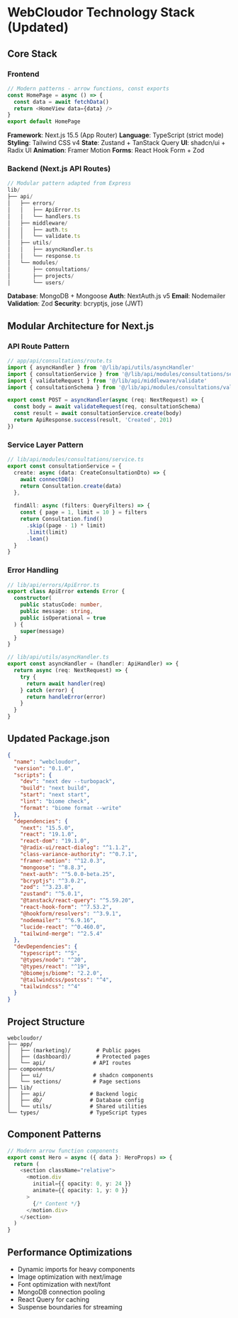 # WebCloudor Technology Stack (Updated)

## Core Stack

### Frontend
```typescript
// Modern patterns - arrow functions, const exports
const HomePage = async () => {
  const data = await fetchData()
  return <HomeView data={data} />
}
export default HomePage
```

**Framework**: Next.js 15.5 (App Router)
**Language**: TypeScript (strict mode)
**Styling**: Tailwind CSS v4
**State**: Zustand + TanStack Query
**UI**: shadcn/ui + Radix UI
**Animation**: Framer Motion
**Forms**: React Hook Form + Zod

### Backend (Next.js API Routes)
```typescript
// Modular pattern adapted from Express
lib/
├── api/
│   ├── errors/
│   │   ├── ApiError.ts
│   │   └── handlers.ts
│   ├── middleware/
│   │   ├── auth.ts
│   │   └── validate.ts
│   ├── utils/
│   │   ├── asyncHandler.ts
│   │   └── response.ts
│   └── modules/
│       ├── consultations/
│       ├── projects/
│       └── users/
```

**Database**: MongoDB + Mongoose
**Auth**: NextAuth.js v5
**Email**: Nodemailer
**Validation**: Zod
**Security**: bcryptjs, jose (JWT)

## Modular Architecture for Next.js

### API Route Pattern
```typescript
// app/api/consultations/route.ts
import { asyncHandler } from '@/lib/api/utils/asyncHandler'
import { consultationService } from '@/lib/api/modules/consultations/service'
import { validateRequest } from '@/lib/api/middleware/validate'
import { consultationSchema } from '@/lib/api/modules/consultations/validation'

export const POST = asyncHandler(async (req: NextRequest) => {
  const body = await validateRequest(req, consultationSchema)
  const result = await consultationService.create(body)
  return ApiResponse.success(result, 'Created', 201)
})
```

### Service Layer Pattern
```typescript
// lib/api/modules/consultations/service.ts
export const consultationService = {
  create: async (data: CreateConsultationDto) => {
    await connectDB()
    return Consultation.create(data)
  },
  
  findAll: async (filters: QueryFilters) => {
    const { page = 1, limit = 10 } = filters
    return Consultation.find()
      .skip((page - 1) * limit)
      .limit(limit)
      .lean()
  }
}
```

### Error Handling
```typescript
// lib/api/errors/ApiError.ts
export class ApiError extends Error {
  constructor(
    public statusCode: number,
    public message: string,
    public isOperational = true
  ) {
    super(message)
  }
}

// lib/api/utils/asyncHandler.ts
export const asyncHandler = (handler: ApiHandler) => {
  return async (req: NextRequest) => {
    try {
      return await handler(req)
    } catch (error) {
      return handleError(error)
    }
  }
}
```

## Updated Package.json
```json
{
  "name": "webcloudor",
  "version": "0.1.0",
  "scripts": {
    "dev": "next dev --turbopack",
    "build": "next build",
    "start": "next start",
    "lint": "biome check",
    "format": "biome format --write"
  },
  "dependencies": {
    "next": "15.5.0",
    "react": "19.1.0",
    "react-dom": "19.1.0",
    "@radix-ui/react-dialog": "^1.1.2",
    "class-variance-authority": "^0.7.1",
    "framer-motion": "^12.0.3",
    "mongoose": "^8.8.3",
    "next-auth": "^5.0.0-beta.25",
    "bcryptjs": "^3.0.2",
    "zod": "^3.23.8",
    "zustand": "^5.0.1",
    "@tanstack/react-query": "^5.59.20",
    "react-hook-form": "^7.53.2",
    "@hookform/resolvers": "^3.9.1",
    "nodemailer": "^6.9.16",
    "lucide-react": "^0.460.0",
    "tailwind-merge": "^2.5.4"
  },
  "devDependencies": {
    "typescript": "^5",
    "@types/node": "^20",
    "@types/react": "^19",
    "@biomejs/biome": "2.2.0",
    "@tailwindcss/postcss": "^4",
    "tailwindcss": "^4"
  }
}
```

## Project Structure
```
webcloudor/
├── app/
│   ├── (marketing)/        # Public pages
│   ├── (dashboard)/        # Protected pages
│   └── api/               # API routes
├── components/
│   ├── ui/                # shadcn components
│   └── sections/          # Page sections
├── lib/
│   ├── api/              # Backend logic
│   ├── db/               # Database config
│   └── utils/            # Shared utilities
└── types/                # TypeScript types
```

## Component Patterns
```typescript
// Modern arrow function components
export const Hero = async ({ data }: HeroProps) => {
  return (
    <section className="relative">
      <motion.div
        initial={{ opacity: 0, y: 24 }}
        animate={{ opacity: 1, y: 0 }}
      >
        {/* Content */}
      </motion.div>
    </section>
  )
}
```

## Performance Optimizations
- Dynamic imports for heavy components
- Image optimization with next/image
- Font optimization with next/font
- MongoDB connection pooling
- React Query for caching
- Suspense boundaries for streaming